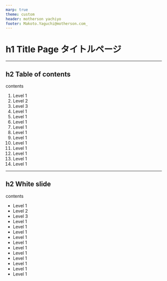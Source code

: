 ```yaml
---
marp: true
theme: custom
header: motherson yachiyo
footer: Makoto.Yaguchi@motherson.com_
---
```


# h1 Title Page タイトルページ

---

## h2 Table of contents
contents
1. Level 1
2. Level 2
3. Level 3
4. Level 1
5. Level 1
6. Level 1
7. Level 1
8. Level 1
9. Level 1
10. Level 1
11. Level 1
12. Level 1
13. Level 1
14. Level 1

---

## h2 White slide
contents
- Level 1
- Level 2
- Level 3
- Level 1
- Level 1
- Level 1
- Level 1
- Level 1
- Level 1
- Level 1
- Level 1
- Level 1
- Level 1
- Level 1